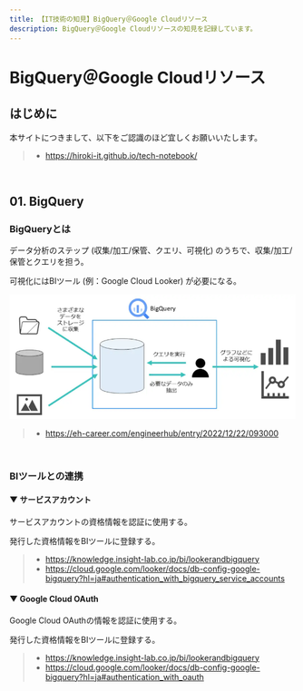 ```yaml
---
title: 【IT技術の知見】BigQuery＠Google Cloudリソース
description: BigQuery＠Google Cloudリソースの知見を記録しています。
---
```


# BigQuery＠Google Cloudリソース

## はじめに

本サイトにつきまして、以下をご認識のほど宜しくお願いいたします。

> - https://hiroki-it.github.io/tech-notebook/

<br>

## 01. BigQuery

### BigQueryとは

データ分析のステップ (収集/加工/保管、クエリ、可視化) のうちで、収集/加工/保管とクエリを担う。

可視化にはBIツール (例：Google Cloud Looker) が必要になる。

![bigquery](https://raw.githubusercontent.com/hiroki-it/tech-notebook-images/master/images/bigquery.png)

> - https://eh-career.com/engineerhub/entry/2022/12/22/093000

<br>

### BIツールとの連携

#### ▼ サービスアカウント

サービスアカウントの資格情報を認証に使用する。

発行した資格情報をBIツールに登録する。

> - https://knowledge.insight-lab.co.jp/bi/lookerandbigquery
> - https://cloud.google.com/looker/docs/db-config-google-bigquery?hl=ja#authentication_with_bigquery_service_accounts

#### ▼ Google Cloud OAuth

Google Cloud OAuthの情報を認証に使用する。

発行した資格情報をBIツールに登録する。

> - https://knowledge.insight-lab.co.jp/bi/lookerandbigquery
> - https://cloud.google.com/looker/docs/db-config-google-bigquery?hl=ja#authentication_with_oauth

<br>
